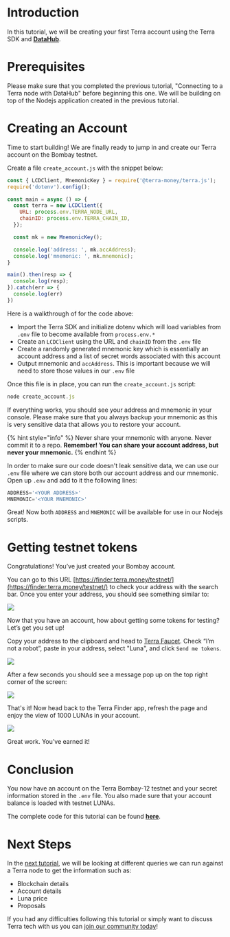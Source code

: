 # Introduction

In this tutorial, we will be creating your first Terra account using the Terra SDK and [**DataHub**](https://datahub.figment.io/). 

# Prerequisites

Please make sure that you completed the previous tutorial, "Connecting to a Terra node with DataHub" before beginning this one. We will be building on top of the Nodejs application created in the previous tutorial.

# Creating an Account

Time to start building! We are finally ready to jump in and create our Terra account on the Bombay testnet.

Create a file `create_account.js` with the snippet below:

```javascript
const { LCDClient, MnemonicKey } = require('@terra-money/terra.js');
require('dotenv').config();

const main = async () => {
  const terra = new LCDClient({
    URL: process.env.TERRA_NODE_URL,
    chainID: process.env.TERRA_CHAIN_ID,
  });

  const mk = new MnemonicKey();

  console.log('address: ', mk.accAddress);
  console.log('mnemonic: ', mk.mnemonic);
}

main().then(resp => {
  console.log(resp);
}).catch(err => {
  console.log(err)
})
```

Here is a walkthrough of for the code above:

* Import the Terra SDK and initialize dotenv which will load variables from `.env` file to become available from `process.env.*`
* Create an `LCDClient` using the URL and `chainID` from the `.env` file
* Create a randomly generated mnemonic key which is essentially an account address and a list of secret words associated with this account
* Output mnemonic and `accAddress`. This is important because we will need to store those values in our `.env` file

Once this file is in place, you can run the `create_account.js` script:

```javascript
node create_account.js
```

If everything works, you should see your address and mnemonic in your console. Please make sure that you always backup your mnemonic as this is very sensitive data that allows you to restore your account.

{% hint style="info" %}
Never share your mnemonic with anyone. Never commit it to a repo. **Remember! You can share your account address, but never your mnemonic.**
{% endhint %}

In order to make sure our code doesn't leak sensitive data, we can use our `.env` file where we can store both our account address and our mnemonic. Open up `.env` and add to it the following lines:

```javascript
ADDRESS='<YOUR ADDRESS>'
MNEMONIC='<YOUR MNEMONIC>'
```

Great! Now both `ADDRESS` and `MNEMONIC` will be available for use in our Nodejs scripts.

# Getting testnet tokens

Congratulations! You’ve just created your Bombay account.

You can go to this URL [https://finder.terra.money/testnet/](https://finder.terra.money/testnet/) to check your address with the search bar. Once you enter your address, you should see something similar to:

![](https://github.com/figment-networks/learn-tutorials/raw/master/assets/terra-1.png)

Now that you have an account, how about getting some tokens for testing? Let’s get you set up! 

Copy your address to the clipboard and head to [Terra Faucet](https://faucet.terra.money/). Check “I’m not a robot”, paste in your address, select "Luna", and click `Send me tokens`.

![](https://github.com/figment-networks/learn-tutorials/raw/master/assets/terra-2.png)

After a few seconds you should see a message pop up on the top right corner of the screen:

![](https://github.com/figment-networks/learn-tutorials/raw/master/assets/terra-3.png)

That's it! Now head back to the Terra Finder app, refresh the page and enjoy the view of 1000 LUNAs in your account.

![](https://github.com/figment-networks/learn-tutorials/raw/master/assets/terra-4.png)

Great work. You’ve earned it!

# Conclusion

You now have an account on the Terra Bombay-12 testnet and your secret information stored in the `.env` file. You also made sure that your account balance is loaded with testnet LUNAs.

The complete code for this tutorial can be found [**here**](https://github.com/figment-networks/tutorials/blob/main/terra/2_creating_account/create_account.js). 

# Next Steps

In the [next tutorial](https://learn.figment.io/tutorials/setting-up-your-first-wallet), we will be looking at different queries we can run against a Terra node to get the information such as:

* Blockchain details
* Account details
* Luna price
* Proposals

If you had any difficulties following this tutorial or simply want to discuss Terra tech with us you can [join our community today](https://discord.gg/devchat)!

